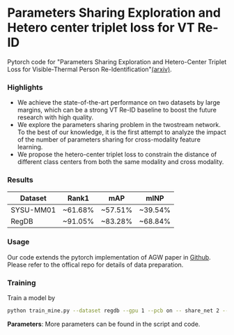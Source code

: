 # Parameters Sharing Exploration and Hetero center triplet loss for VT Re-ID
Pytorch code for "Parameters Sharing Exploration and Hetero-Center Triplet Loss for Visible-Thermal Person Re-Identification"[(arxiv)](https://arxiv.org/abs/2008.06223).

### Highlights
- We achieve the state-of-the-art performance on two datasets by large margins, which can be a strong VT Re-ID baseline to boost the future research with high quality.
- We explore the parameters sharing problem in the twostream network. To the best of our knowledge, it is the first attempt to analyze the impact of the number of parameters sharing for cross-modality feature learning.
- We propose the hetero-center triplet loss to constrain the distance of different class centers from both the same modality and cross modality.

### Results
Dataset | Rank1  | mAP | mINP
 ---- | ----- | ------  | -----
 SYSU-MM01  | ~61.68% | ~57.51% | ~39.54%
 RegDB | ~91.05% | ~83.28%  | ~68.84%

### Usage
Our code extends the pytorch implementation of AGW paper in [Github](https://github.com/mangye16/Cross-Modal-Re-ID-baseline). Please refer to the offical repo for details of data preparation.

### Training
Train a model by
```bash
python train_mine.py --dataset regdb --gpu 1 --pcb on -- share_net 2 --w_center 2
```
**Parameters**: More parameters can be found in the script and code.

